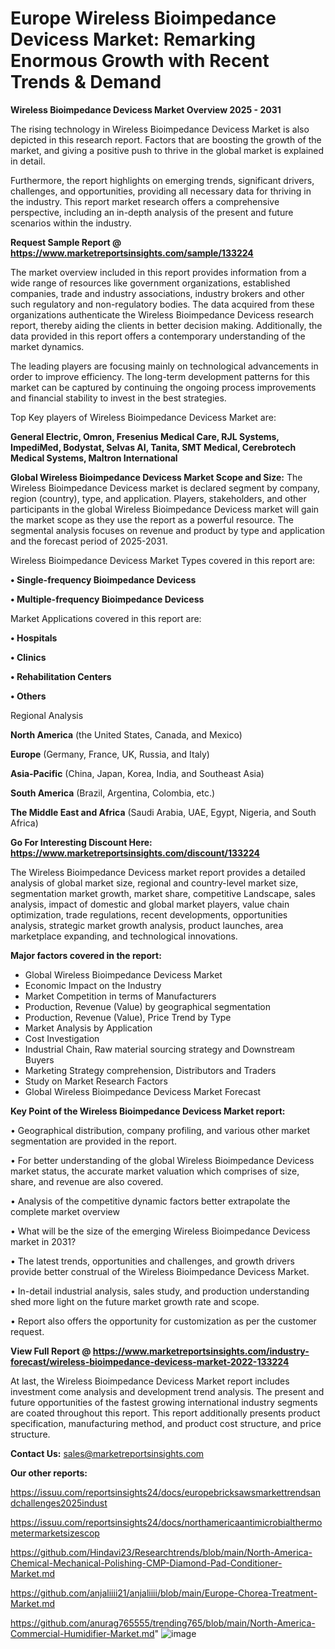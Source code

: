 # Europe Wireless Bioimpedance Devicess Market: Remarking Enormous Growth with Recent Trends & Demand

<Strong> Wireless Bioimpedance Devicess Market Overview 2025 - 2031</strong>

The rising technology in Wireless Bioimpedance Devicess Market is also depicted in this research report. Factors that are boosting the growth of the market, and giving a positive push to thrive in the global market is explained in detail.

Furthermore, the report highlights on emerging trends, significant drivers, challenges, and opportunities, providing all necessary data for thriving in the industry. This report market research offers a comprehensive perspective, including an in-depth analysis of the present and future scenarios within the industry.

<strong>Request Sample Report @ <a href=https://www.marketreportsinsights.com/sample/133224>https://www.marketreportsinsights.com/sample/133224</a></strong>

The market overview included in this report provides information from a wide range of resources like government organizations, established companies, trade and industry associations, industry brokers and other such regulatory and non-regulatory bodies. The data acquired from these organizations authenticate the Wireless Bioimpedance Devicess research report, thereby aiding the clients in better decision making. Additionally, the data provided in this report offers a contemporary understanding of the market dynamics.

The leading players are focusing mainly on technological advancements in order to improve efficiency. The long-term development patterns for this market can be captured by continuing the ongoing process improvements and financial stability to invest in the best strategies.

Top Key players of Wireless Bioimpedance Devicess Market are:

<strong>General Electric, Omron, Fresenius Medical Care, RJL Systems, ImpediMed, Bodystat, Selvas AI, Tanita, SMT Medical, Cerebrotech Medical Systems, Maltron International</strong>

<strong><b>Global Wireless Bioimpedance Devicess Market Scope and Size:</b></strong>
The Wireless Bioimpedance Devicess market is declared segment by company, region (country), type, and application. Players, stakeholders, and other participants in the global Wireless Bioimpedance Devicess market will gain the market scope as they use the report as a powerful resource. The segmental analysis focuses on revenue and product by type and application and the forecast period of 2025-2031.

Wireless Bioimpedance Devicess Market Types covered in this report are:

<strong>• Single-frequency Bioimpedance Devicess

• Multiple-frequency Bioimpedance Devicess</strong>

Market Applications covered in this report are:

<strong>• Hospitals

• Clinics

• Rehabilitation Centers

• Others</strong> 

Regional Analysis

<strong>North America</strong> (the United States, Canada, and Mexico)

<strong>Europe</strong> (Germany, France, UK, Russia, and Italy)

<strong>Asia-Pacific</strong> (China, Japan, Korea, India, and Southeast Asia)

<strong>South America</strong> (Brazil, Argentina, Colombia, etc.)

<strong>The Middle East and Africa</strong> (Saudi Arabia, UAE, Egypt, Nigeria, and South Africa)

<strong>Go For Interesting Discount Here: <a href=https://www.marketreportsinsights.com/discount/133224>https://www.marketreportsinsights.com/discount/133224</a></strong>

The Wireless Bioimpedance Devicess market report provides a detailed analysis of global market size, regional and country-level market size, segmentation market growth, market share, competitive Landscape, sales analysis, impact of domestic and global market players, value chain optimization, trade regulations, recent developments, opportunities analysis, strategic market growth analysis, product launches, area marketplace expanding, and technological innovations.

<strong><b>Major factors covered in the report:</b></strong>
<ul>
  <li>Global Wireless Bioimpedance Devicess Market </li>
  <li>Economic Impact on the Industry</li>
  <li>Market Competition in terms of Manufacturers</li>
  <li>Production, Revenue (Value) by geographical segmentation</li>
  <li>Production, Revenue (Value), Price Trend by Type</li>
  <li>Market Analysis by Application</li>
  <li>Cost Investigation</li>
  <li>Industrial Chain, Raw material sourcing strategy and Downstream Buyers</li>
  <li>Marketing Strategy comprehension, Distributors and Traders</li>
  <li>Study on Market Research Factors</li>
  <li>Global Wireless Bioimpedance Devicess Market Forecast</li>
</ul>

<strong><b>Key Point of the Wireless Bioimpedance Devicess Market report:</b></strong>

• Geographical distribution, company profiling, and various other market segmentation are provided in the report.

• For better understanding of the global Wireless Bioimpedance Devicess market status, the accurate market valuation which comprises of size, share, and revenue are also covered.

• Analysis of the competitive dynamic factors better extrapolate the complete market overview

• What will be the size of the emerging Wireless Bioimpedance Devicess market in 2031?

• The latest trends, opportunities and challenges, and growth drivers provide better construal of the Wireless Bioimpedance Devicess Market.

• In-detail industrial analysis, sales study, and production understanding shed more light on the future market growth rate and scope.

• Report also offers the opportunity for customization as per the customer request.

<strong><b>View Full Report @ <a href=https://www.marketreportsinsights.com/industry-forecast/wireless-bioimpedance-devicess-market-2022-133224>https://www.marketreportsinsights.com/industry-forecast/wireless-bioimpedance-devicess-market-2022-133224</a></b></strong>


At last, the Wireless Bioimpedance Devicess Market report includes investment come analysis and development trend analysis. The present and future opportunities of the fastest growing international industry segments are coated throughout this report. This report additionally presents product specification, manufacturing method, and product cost structure, and price structure.

<strong>Contact Us:</strong>
sales@marketreportsinsights.com

<strong>Our other reports:</strong>

<a href=https://issuu.com/reportsinsights24/docs/europebricksawsmarkettrendsandchallenges2025indust>https://issuu.com/reportsinsights24/docs/europebricksawsmarkettrendsandchallenges2025indust</a>

<a href=https://issuu.com/reportsinsights24/docs/northamericaantimicrobialthermometermarketsizescop>https://issuu.com/reportsinsights24/docs/northamericaantimicrobialthermometermarketsizescop</a>

<a href=https://github.com/Hindavi23/Researchtrends/blob/main/North-America-Chemical-Mechanical-Polishing-CMP-Diamond-Pad-Conditioner-Market.md>https://github.com/Hindavi23/Researchtrends/blob/main/North-America-Chemical-Mechanical-Polishing-CMP-Diamond-Pad-Conditioner-Market.md</a>

<a href=https://github.com/anjaliiii21/anjaliiii/blob/main/Europe-Chorea-Treatment-Market.md>https://github.com/anjaliiii21/anjaliiii/blob/main/Europe-Chorea-Treatment-Market.md</a>

<a href=https://github.com/anurag765555/trending765/blob/main/North-America-Commercial-Humidifier-Market.md>https://github.com/anurag765555/trending765/blob/main/North-America-Commercial-Humidifier-Market.md</a>"
![image](https://github.com/user-attachments/assets/252077a6-4cca-456c-bb11-ffac583e748d)
